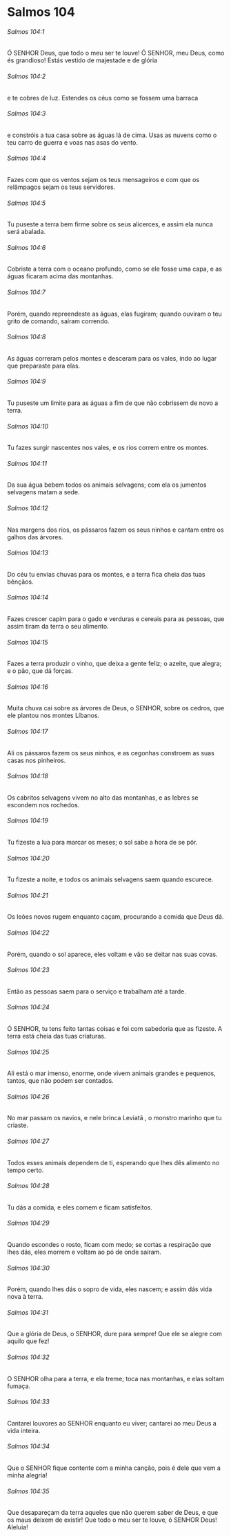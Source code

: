 # Salmos 104

###### Salmos 104:1

Ó SENHOR Deus, que todo o meu ser te louve! Ó SENHOR, meu Deus, como és grandioso! Estás vestido de majestade e de glória

###### Salmos 104:2

e te cobres de luz. Estendes os céus como se fossem uma barraca

###### Salmos 104:3

e constróis a tua casa sobre as águas lá de cima. Usas as nuvens como o teu carro de guerra e voas nas asas do vento.

###### Salmos 104:4

Fazes com que os ventos sejam os teus mensageiros e com que os relâmpagos sejam os teus servidores.

###### Salmos 104:5

Tu puseste a terra bem firme sobre os seus alicerces, e assim ela nunca será abalada.

###### Salmos 104:6

Cobriste a terra com o oceano profundo, como se ele fosse uma capa, e as águas ficaram acima das montanhas.

###### Salmos 104:7

Porém, quando repreendeste as águas, elas fugiram; quando ouviram o teu grito de comando, saíram correndo.

###### Salmos 104:8

As águas correram pelos montes e desceram para os vales, indo ao lugar que preparaste para elas.

###### Salmos 104:9

Tu puseste um limite para as águas a fim de que não cobrissem de novo a terra.

###### Salmos 104:10

Tu fazes surgir nascentes nos vales, e os rios correm entre os montes.

###### Salmos 104:11

Da sua água bebem todos os animais selvagens; com ela os jumentos selvagens matam a sede.

###### Salmos 104:12

Nas margens dos rios, os pássaros fazem os seus ninhos e cantam entre os galhos das árvores.

###### Salmos 104:13

Do céu tu envias chuvas para os montes, e a terra fica cheia das tuas bênçãos.

###### Salmos 104:14

Fazes crescer capim para o gado e verduras e cereais para as pessoas, que assim tiram da terra o seu alimento.

###### Salmos 104:15

Fazes a terra produzir o vinho, que deixa a gente feliz; o azeite, que alegra; e o pão, que dá forças.

###### Salmos 104:16

Muita chuva cai sobre as árvores de Deus, o SENHOR, sobre os cedros, que ele plantou nos montes Líbanos.

###### Salmos 104:17

Ali os pássaros fazem os seus ninhos, e as cegonhas constroem as suas casas nos pinheiros.

###### Salmos 104:18

Os cabritos selvagens vivem no alto das montanhas, e as lebres se escondem nos rochedos.

###### Salmos 104:19

Tu fizeste a lua para marcar os meses; o sol sabe a hora de se pôr.

###### Salmos 104:20

Tu fizeste a noite, e todos os animais selvagens saem quando escurece.

###### Salmos 104:21

Os leões novos rugem enquanto caçam, procurando a comida que Deus dá.

###### Salmos 104:22

Porém, quando o sol aparece, eles voltam e vão se deitar nas suas covas.

###### Salmos 104:23

Então as pessoas saem para o serviço e trabalham até a tarde.

###### Salmos 104:24

Ó SENHOR, tu tens feito tantas coisas e foi com sabedoria que as fizeste. A terra está cheia das tuas criaturas.

###### Salmos 104:25

Ali está o mar imenso, enorme, onde vivem animais grandes e pequenos, tantos, que não podem ser contados.

###### Salmos 104:26

No mar passam os navios, e nele brinca Leviatã , o monstro marinho que tu criaste.

###### Salmos 104:27

Todos esses animais dependem de ti, esperando que lhes dês alimento no tempo certo.

###### Salmos 104:28

Tu dás a comida, e eles comem e ficam satisfeitos.

###### Salmos 104:29

Quando escondes o rosto, ficam com medo; se cortas a respiração que lhes dás, eles morrem e voltam ao pó de onde saíram.

###### Salmos 104:30

Porém, quando lhes dás o sopro de vida, eles nascem; e assim dás vida nova à terra.

###### Salmos 104:31

Que a glória de Deus, o SENHOR, dure para sempre! Que ele se alegre com aquilo que fez!

###### Salmos 104:32

O SENHOR olha para a terra, e ela treme; toca nas montanhas, e elas soltam fumaça.

###### Salmos 104:33

Cantarei louvores ao SENHOR enquanto eu viver; cantarei ao meu Deus a vida inteira.

###### Salmos 104:34

Que o SENHOR fique contente com a minha canção, pois é dele que vem a minha alegria!

###### Salmos 104:35

Que desapareçam da terra aqueles que não querem saber de Deus, e que os maus deixem de existir! Que todo o meu ser te louve, ó SENHOR Deus! Aleluia!

